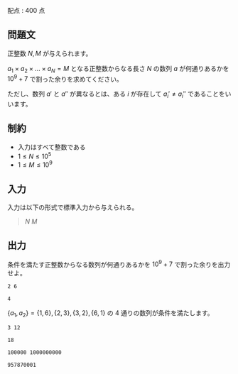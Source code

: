 配点 : $400$ 点

## 問題文

正整数 $N, M$ が与えられます。

$a_1 \times a_2 \times ... \times a_N = M$ となる正整数からなる長さ $N$ の数列 $a$ が何通りあるかを $10^9+7$ で割った余りを求めてください。

ただし、数列 $a'$ と $a''$ が異なるとは、ある $i$ が存在して $a_i' \neq a_i''$ であることをいいます。

## 制約

- 入力はすべて整数である
- $1 \leq N \leq 10^5$
- $1 \leq M \leq 10^9$

## 入力

入力は以下の形式で標準入力から与えられる。

> $N$ $M$

## 出力

条件を満たす正整数からなる数列が何通りあるかを $10^9 + 7$ で割った余りを出力せよ。

```input1
2 6
```

```output1
4
```

$\{a_1, a_2\} = \{1, 6\}, \{2, 3\}, \{3, 2\}, \{6, 1\}$ の $4$ 通りの数列が条件を満たします。

```input2
3 12
```

```output2
18
```

```input3
100000 1000000000
```

```output3
957870001
```